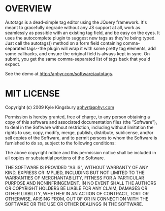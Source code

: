OVERVIEW
========

Autotags is a dead-simple tag editor using the JQuery framework. It's meant to gracefully degrade without any JS support at all, work as seamlessly as possible with an existing tag field, and be easy on the eyes. It uses the autocomplete plugin to suggest new tags as they're being typed. Just call the autotags() method on a form field containing comma-separated tags--the plugin will wrap it with some pretty tag elements, add some callbacks, and ensure the original field is always kept in sync. On submit, you get the same comma-separated list of tags back that you'd expect.

See the demo at <http://aphyr.com/software/autotags>.

MIT LICENSE
===========

Copyright (c) 2009 Kyle Kingsbury <aphyr@aphyr.com>

Permission is hereby granted, free of charge, to any person obtaining a copy
of this software and associated documentation files (the "Software"), to deal
in the Software without restriction, including without limitation the rights
to use, copy, modify, merge, publish, distribute, sublicense, and/or sell
copies of the Software, and to permit persons to whom the Software is
furnished to do so, subject to the following conditions:

The above copyright notice and this permission notice shall be included in
all copies or substantial portions of the Software.

THE SOFTWARE IS PROVIDED "AS IS", WITHOUT WARRANTY OF ANY KIND, EXPRESS OR
IMPLIED, INCLUDING BUT NOT LIMITED TO THE WARRANTIES OF MERCHANTABILITY,
FITNESS FOR A PARTICULAR PURPOSE AND NONINFRINGEMENT. IN NO EVENT SHALL THE
AUTHORS OR COPYRIGHT HOLDERS BE LIABLE FOR ANY CLAIM, DAMAGES OR OTHER
LIABILITY, WHETHER IN AN ACTION OF CONTRACT, TORT OR OTHERWISE, ARISING FROM,
OUT OF OR IN CONNECTION WITH THE SOFTWARE OR THE USE OR OTHER DEALINGS IN
THE SOFTWARE.
